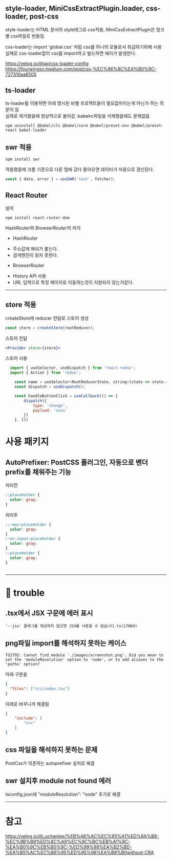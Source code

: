 # 

## style-loader, MiniCssExtractPlugin.loader, css-loader, post-css
style-loader는 HTML 문서의 style태그로 css적용, MiniCssExtractPlugin은 청크별 css파일로 번들링.
   
css-loader는 import 'global.css' 처럼 css를 하나의 모듈로서 취급하기위해 사용
실제로 css-loader없이 css를 import하고 빌드하면 에러가 발생한다.
  
https://velog.io/@jay/css-loader-config  
https://fourwingsy.medium.com/postcss-%EC%86%8C%EA%B0%9C-727310aa6505

## ts-loader
ts-loader를 이용하면 아래 명시된 바벨 프로젝트들이 필요없어지는게 아닌가 하는 의문이 듬  
실제로 제거했을때 정상적으로 돌아감
.babelrc파일을 삭제했을때도 문제없음  
```
npm uninstall @babel/cli @babel/core @babel/preset-env @babel/preset-react babel-loader
```

## swr 적용

```
npm install swr
```

적용했을때 크롬 기준으로 다른 탭에 갔다 돌아오면 데이터가 자동으로 갱신된다.
``` javascript
const { data, error } = useSWR('test', fetcher);
```

## React Router

설치 
```
npm install react-router-dom 
```

HashRouter와 BrowserRouter의 차이  
* HashRouter 
- 주소값에 해쉬가 붙는다.
- 검색엔진이 읽지 못한다.
  
* BrowserRouter
- History API 사용
- URL 입력으로 특정 페이지로 이동하는것이 지원되지 않는거같다.

---

## store 적용

createStore에 reducer 전달로 스토어 생성
```javascript
const store = createStore(rootReducer);
```

스토어 전달
```jsx
<Provider store={store}>
```

스토어 사용
```javascript
  import { useSelector, useDispatch } from 'react-redux';
  import { Action } from 'redux';

    const name = useSelector<RootReducerState, string>(state => state.appName)
    const dispatch = useDispatch();

    const handleButtonClick = useCallback(() => {
        dispatch({
            type: 'change',
            payload: 'ssss'
        })
    }, [])
```

# 사용 패키지  

## AutoPrefixer: PostCSS 플러그인, 자동으로 벤더 prefix를 채워주는 기능  
처리전  
```css
::placeholder {
  color: gray;
}
```
  
처리후  
```css
::-moz-placeholder {
  color: gray;
}
:-ms-input-placeholder {
  color: gray;
}
::placeholder {
  color: gray;
}
```

##


---

# 🚀 trouble

## .tsx에서 JSX 구문에 에러 표시
```
'--jsx' 플래그를 제공하지 않으면 JSX를 사용할 수 없습니다.ts(17004)
```
## png파일 import를 해석하지 못하는 케이스
```
TS2792: Cannot find module './images/screenshot.png'. Did you mean to set the 'moduleResolution' option to 'node', or to add aliases to the 'paths' option?
```
아래 구문을
```json
{
  "files": ["src/index.tsx"]
}
```
아래로 바꾸니까 해결됨
```json
{
    "include": [
        "src"
    ]
}
```
## css 파일을 해석하지 못하는 문제

PostCss가 의존하는 autoprefixer 설치로 해결

## swr 설치후 module not found 에러 

tsconfig.json에 "moduleResolution": "node" 추가로 해결

---

# 참고
https://velog.io/@_uchanlee/%EB%A6%AC%EC%95%A1%ED%8A%B8-%EC%9B%B9%ED%8C%A9%EC%9C%BC%EB%A1%9C-%EA%B0%9C%EB%B0%9C-%ED%99%98%EA%B2%BD-%EA%B5%AC%EC%B6%95%ED%95%98%EA%B8%B0without-CRA
